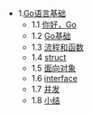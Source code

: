 * 1.[Go语言基础](1.0.md)
	+ 1.1 [你好，Go](1.1.md)
	+ 1.2 [Go基础](1.2.md)
	+ 1.3 [流程和函数](1.3.md)
	+ 1.4 [struct](1.4.md)
	+ 1.5 [面向对象](1.5.md)
	+ 1.6 [interface](1.6.md)
	+ 1.7 [并发](1.7.md)
	+ 1.8 [小结](1.8.md)